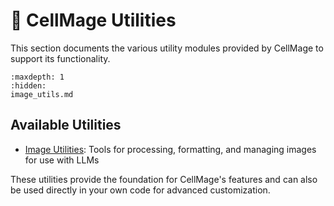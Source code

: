 # 🔧 CellMage Utilities

This section documents the various utility modules provided by CellMage to support its functionality.

```{toctree}
:maxdepth: 1
:hidden:
image_utils.md
```

## Available Utilities

- [Image Utilities](image_utils.md): Tools for processing, formatting, and managing images for use with LLMs

These utilities provide the foundation for CellMage's features and can also be used directly in your own code for advanced customization.
